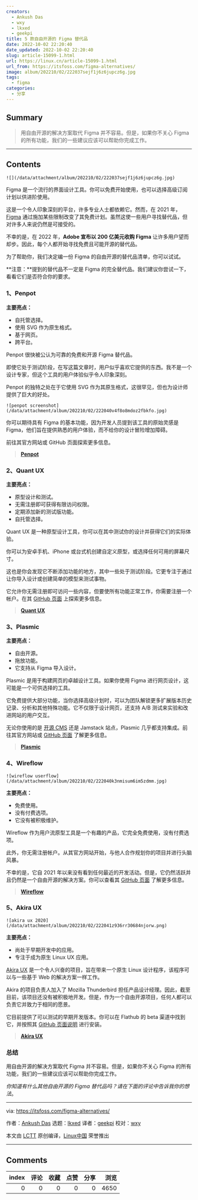 ```yaml
---
creators:
  - Ankush Das
  - wxy
  - lkxed
  - geekpi
title: 5 款自由开源的 Figma 替代品
date: 2022-10-02 22:20:40
date_updated: 2022-10-02 22:20:40
slug: article-15099-1.html
url: https://linux.cn/article-15099-1.html
url_from: https://itsfoss.com/figma-alternatives/
image: album/202210/02/222037sejf1j6z6jupcz6g.jpg
tags:
  - figma
categories:
  - 分享
---
```


## Summary

> 用自由开源的解决方案取代 Figma 并不容易。但是，如果你不关心 Figma 的所有功能，我们的一些建议应该可以帮助你完成工作。

***

<!-- more -->

## Contents

`![](/data/attachment/album/202210/02/222037sejf1j6z6jupcz6g.jpg)`

Figma 是一个流行的界面设计工具。你可以免费开始使用，也可以选择高级订阅计划以供进阶使用。

这是一个令人印象深刻的平台，许多专业人士都依赖它。然而，在 2021 年，[Figma](https://www.figma.com/) 通过施加某些限制改变了其免费计划。虽然这使一些用户寻找替代品，但对许多人来说仍然是可接受的。

不幸的是，在 2022 年，**Adobe 宣布以 200 亿美元收购 Figma** 让许多用户望而却步。因此，每个人都开始寻找免费且可能开源的替代品。

为了帮助你，我们决定编一份 Figma 的自由开源的替代品清单，你可以试试。

**注意：**提到的替代品不一定是 Figma 的完全替代品。我们建议你尝试一下，看看它们是否符合你的要求。

### 1、Penpot

**主要亮点：**

* 自托管选择。
* 使用 SVG 作为原生格式。
* 基于网页。
* 跨平台。

Penpot 很快被公认为可靠的免费和开源 Figma 替代品。

即使它处于测试阶段，在写这篇文章时，用户似乎喜欢它提供的东西。我不是一个设计专家，但这个工具的用户体验似乎令人印象深刻。

Penpot 的独特之处在于它使用 SVG 作为其原生格式，这很罕见，但也为设计师提供了巨大的好处。

`![penpot screenshot](/data/attachment/album/202210/02/222040v4f8o8mdoz2fbkfo.jpg)`

你可以期待具有 Figma 的基本功能，因为开发人员提到该工具的原始灵感是 Figma，他们旨在提供熟悉的用户体验，而不给你的设计冒险增加障碍。

前往其官方网站或 GitHub 页面探索更多信息。

> 
> **[Penpot](https://penpot.app/)**
> 
> 
> 

### 2、Quant UX

**主要亮点：**

* 原型设计和测试。
* 无需注册即可获得有限访问权限。
* 定期添加新的测试版功能。
* 自托管选择。

Quant UX 是一种原型设计工具，你可以在其中测试你的设计并获得它们的实际体验。

你可以为安卓手机、iPhone 或台式机创建自定义原型，或选择任何可用的屏幕尺寸。

这也是你会发现它不断添加功能的地方，其中一些处于测试阶段。它更专注于通过让你导入设计或创建简单的模型来测试事物。

它允许你无需注册即可访问一些内容，但要使所有功能正常工作，你需要注册一个帐户。在其 [GitHub 页面](https://github.com/KlausSchaefers/quant-ux) 上探索更多信息。

> 
> **[Quant UX](https://quant-ux.com/)**
> 
> 
> 

### 3、Plasmic

**主要亮点：**

* 自由开源。
* 拖放功能。
* 它支持从 Figma 导入设计。

Plasmic 是用于构建网页的卓越设计工具。如果你使用 Figma 进行网页设计，这可能是一个可供选择的工具。

它免费提供大部分功能，当你选择高级计划时，可以为团队解锁更多扩展版本历史记录、分析和其他特殊功能。它不仅限于设计网页，还支持 A/B 测试来实验和改进网站的用户交互。

无论你使用的是 [开源 CMS](https://itsfoss.com/open-source-cms/) 还是 Jamstack 站点，Plasmic 几乎都支持集成。前往其官方网站或 [GitHub 页面](https://github.com/plasmicapp/plasmic) 了解更多信息。

> 
> **[Plasmic](https://www.plasmic.app/)**
> 
> 
> 

### 4、Wireflow

`![wireflow userflow](/data/attachment/album/202210/02/222040k3nmisum6im5zdmm.jpg)`

**主要亮点：**

* 免费使用。
* 没有付费选项。
* 它没有被积极维护。

Wireflow 作为用户流原型工具是一个有趣的产品，它完全免费使用，没有付费选项。

此外，你无需注册帐户。从其官方网站开始，与他人合作规划你的项目并进行头脑风暴。

不幸的是，它自 2021 年以来没有看到任何最近的开发活动。但是，它仍然活跃并且仍然是一个自由开源的解决方案。你可以查看其 [GitHub 页面](https://github.com/vanila-io/wireflow) 了解更多信息。

> 
> **[Wireflow](https://wireflow.co/)**
> 
> 
> 

### 5、Akira UX

`![akira ux 2020](/data/attachment/album/202210/02/222041z936rr30684njorw.png)`

**主要亮点：**

* 尚处于早期开发中的应用。
* 专注于成为原生 Linux UX 应用。

[Akira UX](https://itsfoss.com/akira-design-tool/) 是一个令人兴奋的项目，旨在带来一个原生 Linux 设计程序，该程序可以与一些基于 Web 的解决方案一样工作。

Akira 的项目负责人加入了 Mozilla Thunderbird 担任产品设计经理。因此，截至目前，该项目还没有被积极地开发。但是，作为一个自由开源项目，任何人都可以负责它并致力于相同的愿景。

它目前提供了可以测试的早期开发版本。你可以在 Flathub 的 beta 渠道中找到它，并按照其 [GitHub 页面说明](https://github.com/akiraux/Akira) 进行安装。

> 
> **[Akira UX](https://github.com/akiraux/Akira)**
> 
> 
> 

### 总结

用自由开源的解决方案取代 Figma 并不容易。但是，如果你不关心 Figma 的所有功能，我们的一些建议应该可以帮助你完成工作。

*你知道有什么其他自由开源的 Figma 替代品吗？请在下面的评论中告诉我你的想法*。

---

via: <https://itsfoss.com/figma-alternatives/>

作者：[Ankush Das](https://itsfoss.com/author/ankush/) 选题：[lkxed](https://github.com/lkxed) 译者：[geekpi](https://github.com/geekpi) 校对：[wxy](https://github.com/wxy)

本文由 [LCTT](https://github.com/LCTT/TranslateProject) 原创编译，[Linux中国](https://linux.cn/) 荣誉推出

***

## Comments


|   index |   评论 |   收藏 |   点赞 |   分享 |   浏览 |
|--------:|-------:|-------:|-------:|-------:|-------:|
|       0 |      0 |      0 |      0 |      0 |   4650 |
